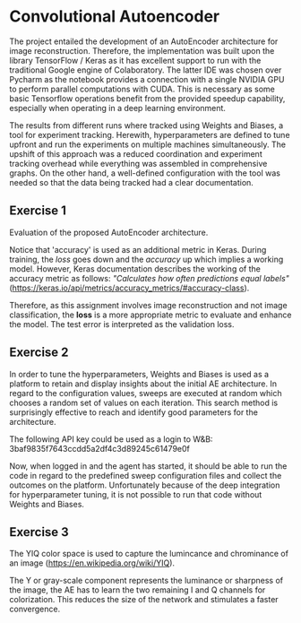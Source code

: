 # Convolutional Autoencoder
The project entailed the development of an AutoEncoder architecture for image reconstruction. Therefore, the implementation was built upon the library TensorFlow / Keras as it has excellent support to run with the traditional Google engine of Colaboratory. The latter IDE was chosen over Pycharm as the notebook provides a connection with a single NVIDIA GPU to perform parallel computations with CUDA. This is necessary as some basic Tensorflow operations benefit from the provided speedup capability, especially when operating in a deep learning environment.

The results from different runs where tracked using Weights and Biases, a tool for experiment tracking. Herewith, hyperparameters are defined to tune upfront and run the experiments on multiple machines simultaneously. The upshift of this approach was a reduced coordination and experiment tracking overhead while everything was assembled in comprehensive graphs. On the other hand, a well-defined configuration with the tool was needed so that the data being tracked had a clear documentation.

## Exercise 1
Evaluation of the proposed AutoEncoder architecture.

Notice that 'accuracy' is used as an additional metric in Keras. During training, the *loss* goes down and the *accuracy* up which implies a working model.
However, Keras documentation describes the working of the accuracy metric as follows: *"Calculates how often predictions equal labels"*(https://keras.io/api/metrics/accuracy_metrics/#accuracy-class).

Therefore, as this assignment involves image reconstruction and not image classification, the **loss** is a more appropriate metric to evaluate and enhance the model.
The test error is interpreted as the validation loss.

## Exercise 2
In order to tune the hyperparameters, Weights and Biases is used as a platform to retain and display insights about the initial AE architecture.
In regard to the configuration values, sweeps are executed at random which chooses a random set of values on each iteration. This search method is surprisingly effective to reach and identify good parameters for the architecture.

The following API key could be used as a login to W&B: 3baf9835f7643ccdd5a2df4c3d89245c61479e0f

Now, when logged in and the agent has started, it should be able to run the code in regard to the predefined sweep configuration files and collect the outcomes on the platform. Unfortunately because of the deep integration for hyperparameter tuning, it is not possible to run that code without Weights and Biases.

## Exercise 3
The YIQ color space is used to capture the lumincance and chrominance of an image (https://en.wikipedia.org/wiki/YIQ).

The Y or gray-scale component represents the luminance or sharpness of the image, the AE has to learn the two remaining I and Q channels for colorization. This reduces the size of the network and stimulates a faster convergence.
